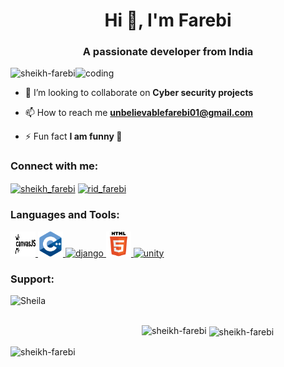  <h1 align="center">Hi 👋, I'm Farebi</h1>
<h3 align="center">A passionate developer from India</h3>
<img align="right" alt="coding" width="400" src="https://encrypted-tbn0.gstatic.com/images?q=tbn:ANd9GcRtLZj6Xgs-6-ED3SyGDfiraEQX-EfmFN-F0A&usqp=CAU">
<p align="left"> <img src="https://komarev.com/ghpvc/?username=sheikh-farebi&label=Profile%20views&color=0e75b6&style=flat" alt="sheikh-farebi" /> </p>

- 👯 I’m looking to collaborate on **Cyber security projects**

- 📫 How to reach me **unbelievablefarebi01@gmail.com**

- ⚡ Fun fact **I am funny 🫣**

<h3 align="left">Connect with me:</h3>
<p align="left">
<a href="https://twitter.com/sheikh_farebi" target="blank"><img align="center" src="https://raw.githubusercontent.com/rahuldkjain/github-profile-readme-generator/master/src/images/icons/Social/twitter.svg" alt="sheikh_farebi" height="30" width="40" /></a>
<a href="https://www.youtube.com/c/rid_farebi" target="blank"><img align="center" src="https://raw.githubusercontent.com/rahuldkjain/github-profile-readme-generator/master/src/images/icons/Social/youtube.svg" alt="rid_farebi" height="30" width="40" /></a>
</p>

<h3 align="left">Languages and Tools:</h3>
<p align="left"> <a href="https://canvasjs.com" target="_blank" rel="noreferrer"> <img src="https://raw.githubusercontent.com/Hardik0307/Hardik0307/master/assets/canvasjs-charts.svg" alt="canvasjs" width="40" height="40"/> </a> <a href="https://www.w3schools.com/cpp/" target="_blank" rel="noreferrer"> <img src="https://raw.githubusercontent.com/devicons/devicon/master/icons/cplusplus/cplusplus-original.svg" alt="cplusplus" width="40" height="40"/> </a> <a href="https://www.djangoproject.com/" target="_blank" rel="noreferrer"> <img src="https://cdn.worldvectorlogo.com/logos/django.svg" alt="django" width="40" height="40"/> </a> <a href="https://www.w3.org/html/" target="_blank" rel="noreferrer"> <img src="https://raw.githubusercontent.com/devicons/devicon/master/icons/html5/html5-original-wordmark.svg" alt="html5" width="40" height="40"/> </a> <a href="https://unity.com/" target="_blank" rel="noreferrer"> <img src="https://www.vectorlogo.zone/logos/unity3d/unity3d-icon.svg" alt="unity" width="40" height="40"/> </a> </p>

<h3 align="left">Support:</h3>
<p><a href="https://www.buymeacoffee.com/Sheila"> <img align="left" src="https://cdn.buymeacoffee.com/buttons/v2/default-yellow.png" height="50" width="210" alt="Sheila" /></a></p><br><br>

<p><img align="left" src="https://github-readme-stats.vercel.app/api/top-langs?username=sheikh-farebi&show_icons=true&locale=en&layout=compact" alt="sheikh-farebi" /></p>

<p>&nbsp;<img align="center" src="https://github-readme-stats.vercel.app/api?username=sheikh-farebi&show_icons=true&locale=en" alt="sheikh-farebi" /></p>

<p><img align="center" src="https://github-readme-streak-stats.herokuapp.com/?user=sheikh-farebi&" alt="sheikh-farebi" /></p>
